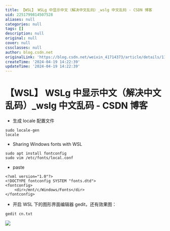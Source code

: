 ```yaml
---
title: 【WSL】 WSLg 中显示中文（解决中文乱码）_wslg 中文乱码 - CSDN 博客
uid: 2251799814507528
aliases: null
categories: null
tags: []
description: null
original: null
cover: null
cssclasses: null
author: blog.csdn.net
originalLink: 'https://blog.csdn.net/weixin_41714373/article/details/119519589'
createTime: '2024-04-19 14:22:39'
updateTime: '2024-04-19 14:22:39'
---
```


# 【WSL】 WSLg 中显示中文（解决中文乱码）_wslg 中文乱码 - CSDN 博客

- 生成 locale 配置文件

```
sudo locale-gen
locale

```

- Sharing Windows fonts with WSL

```
sudo apt install fontconfig
sudo vim /etc/fonts/local.conf

```

- paste

```
<?xml version="1.0"?>
<!DOCTYPE fontconfig SYSTEM "fonts.dtd">
<fontconfig>
    <dir>/mnt/c/Windows/Fonts</dir>
</fontconfig>

```

- 开启 WSL 下的图形界面编辑器 gedit，还有效果图：

```
gedit cn.txt

```

![](https://img-blog.csdnimg.cn/655f24dada204c2e90f4ed5164adc2a6.png)
